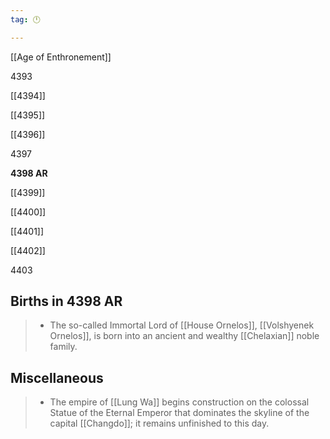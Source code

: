 ```yaml
---
tag: 🕛

---
```

[[Age of Enthronement]]


4393

[[4394]]

[[4395]]

[[4396]]

4397

**4398 AR**

[[4399]]

[[4400]]

[[4401]]

[[4402]]

4403



## Births in 4398 AR

>  - The so-called Immortal Lord of [[House Ornelos]], [[Volshyenek Ornelos]], is born into an ancient and wealthy [[Chelaxian]] noble family.


## Miscellaneous

>  - The empire of [[Lung Wa]] begins construction on the colossal Statue of the Eternal Emperor that dominates the skyline of the capital [[Changdo]]; it remains unfinished to this day.






